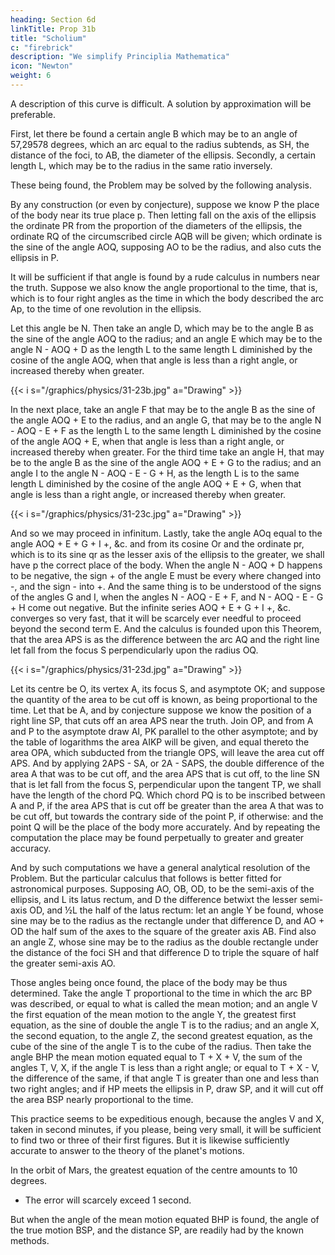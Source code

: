 ```yaml
---
heading: Section 6d
linkTitle: Prop 31b
title: "Scholium"
c: "firebrick"
description: "We simplify Principlia Mathematica"
icon: "Newton"
weight: 6
---
```



A description of this curve is difficult. A solution by approximation will be preferable.


First, let there be found a certain angle B which may be to an angle of 57,29578 degrees, which an arc equal to the radius subtends, as SH, the distance of the foci, to AB, the diameter of the ellipsis. Secondly, a certain length L, which may be to the radius in the same ratio inversely. 

These being found, the Problem may be solved by the following analysis. 

By any construction (or even by conjecture), suppose we know P the place of the body near its true place p. Then letting fall on the axis of the ellipsis the ordinate PR from the proportion of the diameters of the ellipsis, the ordinate RQ of the circumscribed circle AQB will be given; which ordinate is the sine of the angle AOQ, supposing AO to be the radius, and also cuts the ellipsis in P.

It will be sufficient if that angle is found by a rude calculus in numbers near the truth. Suppose we also know the angle proportional to the time, that is, which is to four right angles as the time in which the body described the arc Ap, to the time of one revolution in the ellipsis. 

Let this angle be N. Then take an angle D, which may be to the angle B as the sine of the angle AOQ to the radius; and an angle E which may be to the angle N - AOQ + D as the length L to the same length L diminished by the cosine of the angle AOQ, when that angle is less than a right angle, or increased thereby when greater.



{{< i s="/graphics/physics/31-23b.jpg" a="Drawing" >}}


In the next place, take an angle F that may be to the angle B as the sine of the angle AOQ + E to the radius, and an angle G, that may be to the angle N - AOQ - E + F as the length L to the same length L diminished by the cosine of the angle AOQ + E, when that angle is less than a right angle, or increased thereby when greater. For the third time take an angle H, that may be to the angle B as the sine of the angle AOQ + E + G to the radius; and an angle I to the angle N - AOQ - E - G + H, as the length L is to the same length L diminished by the cosine of the angle AOQ + E + G, when that angle is less than a right angle, or increased thereby when greater. 

{{< i s="/graphics/physics/31-23c.jpg" a="Drawing" >}}


And so we may proceed in infinitum. Lastly, take the angle AOq equal to the angle AOQ + E + G + I +, &c. and from its cosine Or and the ordinate pr, which is to its sine qr as the lesser axis of the ellipsis to the greater, we shall have p the correct place of the body. When the angle N - AOQ + D happens to be negative, the sign + of the angle E must be every where changed into -, and the sign - into +. And the same thing is to be understood of the signs of the angles G and I, when the angles N - AOQ - E + F, and N - AOQ - E - G + H come out negative. But the infinite series AOQ + E + G + I +, &c. converges so very fast, that it will be scarcely ever needful to proceed beyond the second term E. And the calculus is founded upon this Theorem, that the area APS is as the difference between the arc AQ and the right line let fall from the focus S perpendicularly upon the radius OQ.


{{< i s="/graphics/physics/31-23d.jpg" a="Drawing" >}}

<!-- And by a calculus not unlike, the Problem is solved in the hyperbola.  -->

Let its centre be O, its vertex A, its focus S, and asymptote OK; and suppose the quantity of the area to be cut off is known, as being proportional to the time. Let that be A, and by conjecture suppose we know the position of a right line SP, that cuts off an area APS near the truth. Join OP, and from A and P to the asymptote draw AI, PK parallel to the other asymptote; and by the table of logarithms the area AIKP will be given, and equal thereto the area OPA, which subducted from the triangle OPS, will leave the area cut off APS. And by applying 2APS - SA, or 2A - SAPS, the double difference of the area A that was to be cut off, and the area APS that is cut off, to the line SN that is let fall from the focus S, perpendicular upon the tangent TP, we shall have the length of the chord PQ. Which chord PQ is to be inscribed between A and P, if the area APS that is cut off be greater than the area A that was to be cut off, but towards the contrary side of the point P, if otherwise: and the point Q will be the place of the body more accurately. And by repeating the computation the place may be found perpetually to greater and greater accuracy.


And by such computations we have a general analytical resolution of the Problem. But the particular calculus that follows is better fitted for astronomical purposes. Supposing AO, OB, OD, to be the semi-axis of the ellipsis, and L its latus rectum, and D the difference betwixt the lesser semi-axis OD, and ½L the half of the latus rectum: let an angle Y be found, whose sine may be to the radius as the rectangle under that difference D, and AO + OD the half sum of the axes to the square of the greater axis AB. Find also an angle Z, whose sine may be to the radius as the double rectangle under the distance of the foci SH and that difference D to triple the square of half the greater semi-axis AO. 

Those angles being once found, the place of the body may be thus determined. Take the angle T proportional to the time in which the arc BP was described, or equal to what is called the mean motion; and an angle V the first equation of the mean motion to the angle Y, the greatest first equation, as the sine of double the angle T is to the radius; and an angle X, the second equation, to the angle Z, the second greatest equation, as the cube of the sine of the angle T is to the cube of the radius. Then take the angle BHP the mean motion equated equal to T + X + V, the sum of the angles T, V, X, if the angle T is less than a right angle; or equal to T + X - V, the difference of the same, if that angle T is greater than one and less than two right angles; and if HP meets the ellipsis in P, draw SP, and it will cut off the area BSP nearly proportional to the time.

This practice seems to be expeditious enough, because the angles V and X, taken in second minutes, if you please, being very small, it will be sufficient to find two or three of their first figures. But it is likewise sufficiently accurate to answer to the theory of the planet's motions. 

In the orbit of Mars, the greatest equation of the centre amounts to 10 degrees.
- The error will scarcely exceed 1 second.

But when the angle of the mean motion equated BHP is found, the angle of the true motion BSP, and the distance SP, are readily had by the known methods.

<!-- And so far concerning the motion of bodies in curve lines. But it may also come to pass that a moving body shall ascend or descend in a right line; and I shall now go on to explain what belongs to such kind of motions. -->